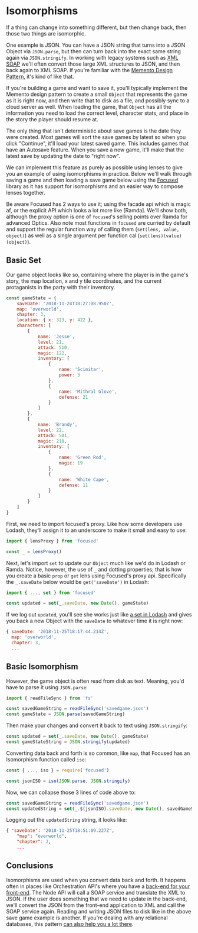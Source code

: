 # Isomorphisms

If a thing can change into something different, but then change back, then those two things are isomorphic.

One example is JSON. You can have a JSON string that turns into a JSON Object via `JSON.parse`, but then can turn back into the exact same string again via `JSON.stringify`. In working with legacy systems such as [XML SOAP](https://en.wikipedia.org/wiki/SOAP) we'll often convert those large XML structures to JSON, and then back again to XML SOAP. If you're familiar with the [Memento Design Pattern](https://en.wikipedia.org/wiki/Memento_pattern), it's kind of like that.

If you're building a game and want to save it, you'll typically implement the Memento design pattern to create a small `Object` that represents the game as it is right now, and then write that to disk as a file, and possibly sync to a cloud server as well. When loading the game, that `Object` has all the information you need to load the correct level, character stats, and place in the story the player should resume at.

The only thing that isn't deterministic about save games is the date they were created. Most games will sort the save games by latest so when you click "Continue", it'll load your latest saved game. This includes games that have an Autosave feature. When you save a new game, it'll make that the latest save by updating the date to "right now".

We can implement this feature as purely as possible using lenses to give you an example of using isomorphisms in practice. Below we'll walk through saving a game and then loading a save game below using the [Focused](https://github.com/yelouafi/focused) library as it has support for isomorphisms and an easier way to compose lenses together.

Be aware Focused has 2 ways to use it; using the facade api which is magic af, or the explicit API which looks a lot more like [Ramda]. We'll show both, although the proxy option is one of `focused`'s selling points over Ramda for advanced Optics. Also note most functions in `focused` are curried by default and support the regular function way of calling them (`set(lens, value, object)`) as well as a single argument per function cal (`set(lens)(value)(object)`).

## Basic Set

Our game object looks like so, containing where the player is in the game's story, the map location, x and y tile coordinates, and the current protaganists in the party with their inventory.

```javascript
const gameState = {
    saveDate: '2018-11-24T18:27:08.950Z',
    map: 'overworld',
    chapter: 3,
    location: { x: 323, y: 422 },
    characters: [
        {
            name: 'Jesse',
            level: 21,
            attack: 510,
            magic: 122,
            inventory: [
                {
                    name: 'Scimitar',
                    power: 3
                },
                {
                    name: 'Mithral Glove',
                    defense: 21
                }
            ]
        },
        {
            name: 'Brandy',
            level: 22,
            attack: 501,
            magic: 210,
            inventory: [
                {
                    name: 'Green Rod',
                    magic: 19
                },
                {
                    name: 'White Cape',
                    defense: 11
                }
            ]
        }
    ]
}
```

First, we need to import focused's proxy. Like how some developers use Lodash, they'll assign it to an underscore to make it small and easy to use:

```javascript
import { lensProxy } from 'focused'

const _ = lensProxy()
```

Next, let's import `set` to update our `Object` much like we'd do in Lodash or Ramda. Notice, however, the use of `_` and dotting properties; that is how you create a basic `prop` or `get` lens using Focused's proxy api. Specifically the `_.saveDate` below would be `get('saveDate')` in Lodash:

```javascript
import { ..., set } from 'focused'

const updated = set(_.saveDate, new Date(), gameState)
```

If we log out `updated`, you'll see she works just like [a set in Lodash](../part2/set.md) and gives you back a new Object with the `saveDate` to whatever time it is right now:

```javascript
{ saveDate: '2018-11-25T18:17:44.214Z',
  map: 'overworld',
  chapter: 3,
  ...
```

## Basic Isomorphism

However, the game object is often read from disk as text. Meaning, you'd have to parse it using `JSON.parse`:

```javascript
import { readFileSync } from 'fs'

const savedGameString = readFileSync('savedgame.json')
const gameState = JSON.parse(savedGameString)
```

Then make your changes and convert it back to text using `JSON.stringify`:

```javascript
const updated = set(_.saveDate, new Date(), gameState)
const gameStateString = JSON.stringify(updated)
```

Converting data back and forth is so common, like `map`, that Focused has an Isomorphism function called `iso`:

```javascript
const { ..., iso } = require('focused')

const jsonISO = iso(JSON.parse, JSON.stringify)
```

Now, we can collapse those 3 lines of code above to:

```javascript
const savedGameString = readFileSync('savedgame.json')
const updatedString = set(_.$(jsonISO).saveDate, new Date(), savedGameString)
```

Logging out the `updatedString` string, it looks like:

```json
{ "saveDate": "2018-11-25T18:51:09.227Z",
    "map": "overworld",
    "chapter": 3,
    ...
```

## Conclusions

Isomorphisms are used when you convert data back and forth. It happens often in places like Orchestration API's where you have a [back-end for your front-end](https://samnewman.io/patterns/architectural/bff/). The Node API will call a SOAP service and translate the XML to JSON. If the user does something that we need to update in the back-end, we'll convert the JSON from the front-end application to XML and call the SOAP service again. Reading and writing JSON files to disk like in the above save game example is another. If you're dealing with any relational databases, this pattern [can also help you a lot there](https://enterprisecraftsmanship.com/2016/11/03/oop-fp-and-object-relational-impedance-mismatch/).
